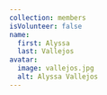 ```yaml
---
collection: members
isVolunteer: false
name:
  first: Alyssa
  last: Vallejos
avatar:
  image: vallejos.jpg
  alt: Alyssa Vallejos
---
```

